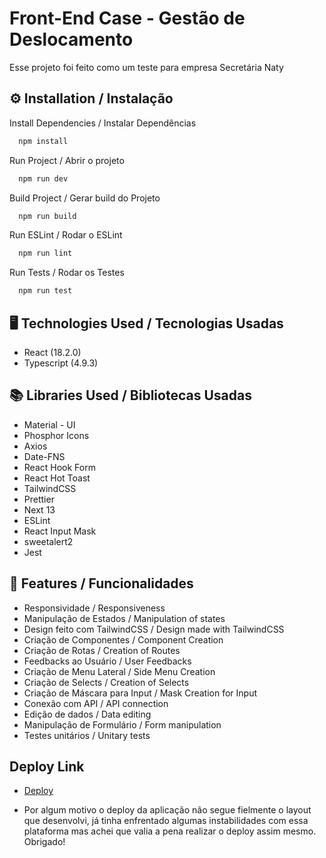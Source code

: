 # Front-End Case - Gestão de Deslocamento

Esse projeto foi feito como um teste para empresa Secretária Naty

## ⚙️ Installation / Instalação
Install Dependencies / Instalar Dependências
```bash
  npm install
```
Run Project / Abrir o projeto
```bash
  npm run dev
```
Build Project / Gerar build do Projeto
```bash
  npm run build
```

Run ESLint / Rodar o ESLint
```bash
  npm run lint
```

Run Tests / Rodar os Testes
```bash
  npm run test
```



## 🖥️ Technologies Used / Tecnologias Usadas

- React (18.2.0)
- Typescript (4.9.3)


## 📚 Libraries Used / Bibliotecas Usadas

- Material - UI
- Phosphor Icons
- Axios
- Date-FNS
- React Hook Form
- React Hot Toast
- TailwindCSS 
- Prettier
- Next 13
- ESLint
- React Input Mask
- sweetalert2
- Jest

## 🚀 Features / Funcionalidades

- Responsividade / Responsiveness
- Manipulação de Estados / Manipulation of states
- Design feito com TailwindCSS / Design made with TailwindCSS
- Criação de Componentes / Component Creation
- Criação de Rotas / Creation of Routes
- Feedbacks ao Usuário / User Feedbacks
- Criação de Menu Lateral / Side Menu Creation
- Criação de Selects / Creation of Selects
- Criação de Máscara para Input / Mask Creation for Input
- Conexão com API / API connection
- Edição de dados / Data editing
- Manipulação de Formulário / Form manipulation
- Testes unitários / Unitary tests


## Deploy Link

- [Deploy](https://gestao-de-deslocamento-gb5qhv1rq-guilhermematos13.vercel.app/)
* Por algum motivo o deploy da aplicação não segue fielmente o layout que desenvolvi, já tinha enfrentado algumas instabilidades com essa plataforma mas achei que valia a pena realizar o deploy assim mesmo. Obrigado!


